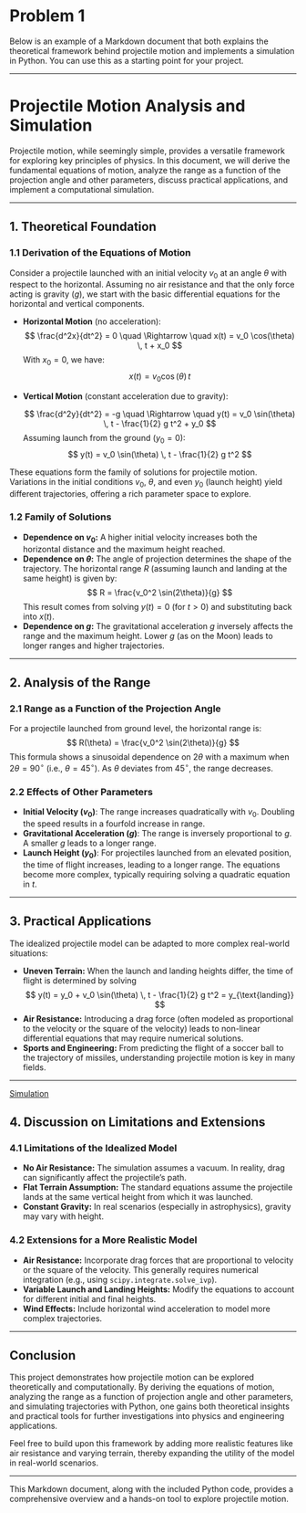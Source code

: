 # Problem 1
Below is an example of a Markdown document that both explains the theoretical framework behind projectile motion and implements a simulation in Python. You can use this as a starting point for your project.

---

# Projectile Motion Analysis and Simulation

Projectile motion, while seemingly simple, provides a versatile framework for exploring key principles of physics. In this document, we will derive the fundamental equations of motion, analyze the range as a function of the projection angle and other parameters, discuss practical applications, and implement a computational simulation.

---

## 1. Theoretical Foundation

### 1.1 Derivation of the Equations of Motion

Consider a projectile launched with an initial velocity $v_0$ at an angle $\theta$ with respect to the horizontal. Assuming no air resistance and that the only force acting is gravity ($g$), we start with the basic differential equations for the horizontal and vertical components.

- **Horizontal Motion** (no acceleration):
  $$
  \frac{d^2x}{dt^2} = 0 \quad \Rightarrow \quad x(t) = v_0 \cos(\theta) \, t + x_0
  $$
  With $x_0 = 0$, we have:
  $$
  x(t) = v_0 \cos(\theta) \, t
  $$

- **Vertical Motion** (constant acceleration due to gravity):

  $$
  \frac{d^2y}{dt^2} = -g \quad \Rightarrow \quad y(t) = v_0 \sin(\theta) \, t - \frac{1}{2} g t^2 + y_0
  $$
  Assuming launch from the ground ($y_0 = 0$):
  $$
  y(t) = v_0 \sin(\theta) \, t - \frac{1}{2} g t^2
  $$

These equations form the family of solutions for projectile motion. Variations in the initial conditions $v_0$, $\theta$, and even $y_0$ (launch height) yield different trajectories, offering a rich parameter space to explore.

### 1.2 Family of Solutions

- **Dependence on $v_0$:** A higher initial velocity increases both the horizontal distance and the maximum height reached.
- **Dependence on $\theta$:** The angle of projection determines the shape of the trajectory. The horizontal range $R$ (assuming launch and landing at the same height) is given by:
  $$
  R = \frac{v_0^2 \sin(2\theta)}{g}
  $$
  This result comes from solving $y(t) = 0$ (for $t > 0$) and substituting back into $x(t)$.
- **Dependence on $g$:** The gravitational acceleration $g$ inversely affects the range and the maximum height. Lower $g$ (as on the Moon) leads to longer ranges and higher trajectories.

---

## 2. Analysis of the Range

### 2.1 Range as a Function of the Projection Angle

For a projectile launched from ground level, the horizontal range is:
$$
R(\theta) = \frac{v_0^2 \sin(2\theta)}{g}
$$
This formula shows a sinusoidal dependence on $2\theta$ with a maximum when $2\theta = 90^\circ$ (i.e., $\theta = 45^\circ$). As $\theta$ deviates from $45^\circ$, the range decreases.

### 2.2 Effects of Other Parameters

- **Initial Velocity ($v_0$)**: The range increases quadratically with $v_0$. Doubling the speed results in a fourfold increase in range.
- **Gravitational Acceleration ($g$)**: The range is inversely proportional to $g$. A smaller $g$ leads to a longer range.
- **Launch Height ($y_0$)**: For projectiles launched from an elevated position, the time of flight increases, leading to a longer range. The equations become more complex, typically requiring solving a quadratic equation in $t$.

---

## 3. Practical Applications

The idealized projectile model can be adapted to more complex real-world situations:

- **Uneven Terrain:** When the launch and landing heights differ, the time of flight is determined by solving
  $$
  y(t) = y_0 + v_0 \sin(\theta) \, t - \frac{1}{2} g t^2 = y_{\text{landing}}
  $$
- **Air Resistance:** Introducing a drag force (often modeled as proportional to the velocity or the square of the velocity) leads to non-linear differential equations that may require numerical solutions.
- **Sports and Engineering:** From predicting the flight of a soccer ball to the trajectory of missiles, understanding projectile motion is key in many fields.

---

[Simulation](project_motion.html)


## 4. Discussion on Limitations and Extensions

### 4.1 Limitations of the Idealized Model
- **No Air Resistance:** The simulation assumes a vacuum. In reality, drag can significantly affect the projectile’s path.
- **Flat Terrain Assumption:** The standard equations assume the projectile lands at the same vertical height from which it was launched.
- **Constant Gravity:** In real scenarios (especially in astrophysics), gravity may vary with height.

### 4.2 Extensions for a More Realistic Model
- **Air Resistance:** Incorporate drag forces that are proportional to velocity or the square of the velocity. This generally requires numerical integration (e.g., using `scipy.integrate.solve_ivp`).
- **Variable Launch and Landing Heights:** Modify the equations to account for different initial and final heights.
- **Wind Effects:** Include horizontal wind acceleration to model more complex trajectories.

---



## Conclusion

This project demonstrates how projectile motion can be explored theoretically and computationally. By deriving the equations of motion, analyzing the range as a function of projection angle and other parameters, and simulating trajectories with Python, one gains both theoretical insights and practical tools for further investigations into physics and engineering applications.

Feel free to build upon this framework by adding more realistic features like air resistance and varying terrain, thereby expanding the utility of the model in real-world scenarios.

--- 

This Markdown document, along with the included Python code, provides a comprehensive overview and a hands-on tool to explore projectile motion.